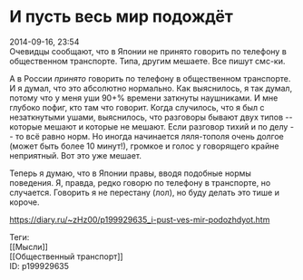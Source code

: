 И пусть весь мир подождёт
==========================

   
 2014-09-16, 23:54   
  Очевидцы сообщают, что в Японии не принято говорить по телефону в общественном транспорте. Типа, другим мешаете. Все пишут смс-ки.   
   
 А в России  *принято*  говорить по телефону в общественном транспорте. И я думал, что это абсолютно нормально. Как выяснилось, я так думал, потому что у меня уши 90+% времени заткнуты наушниками. И мне глубоко пофиг, кто там что говорит. Когда случилось, что я был с незаткнутыми ушами, выяснилось, что разговоры бывают двух типов -- которые мешают и которые не мешают. Если разговор тихий и по делу -- то всё равно норм. Но иногда начинается ляля-тополя очень долгое (может быть более 10 минут!), громкое и голос у говорящего крайне неприятный. Вот это уже мешает.   
   
 Теперь я думаю, что в Японии правы, вводя подобные нормы поведения. Я, правда, редко говорю по телефону в транспорте, но случается. Говорить я не перестану (лол), но буду делать это тише и короче.   
    
 <https://diary.ru/~zHz00/p199929635_i-pust-ves-mir-podozhdyot.htm>   
   
 Теги:   
 [[Мысли]]   
 [[Общественный транспорт]]   
 ID: p199929635